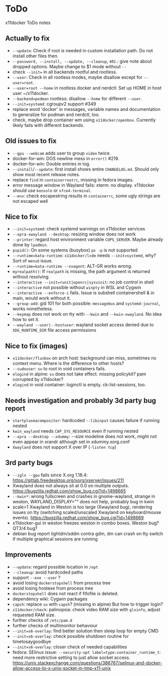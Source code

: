 # ToDo
x11docker ToDo notes

## Actually to fix
 - `--update`: Check if root is needed in custom installation path. Do not install other files then.
 - `--password, --install, --update, --cleanup`, etc.: give note about dropped options.
   Maybe change to $1 mode without `--`
 - check `--init=` in all backends rootful and rootless.
 - `--user`: Check in all rootless modes, maybe disallow except for `--user=root`.
 - `--user=root --home` in rootless docker and nerdctl: Set up HOME in host user ~/x11docker.
 - `--backend=podman` rootless: disallow `--home` for different `--user`.
 - `--init=systemd`: cgroupv2 support #349
 - replace word 'docker' in messages, variable names and documentation to generalize for podman and nerdctl, too.
 - check, maybe drop container wm using `x11docker/openbox`. Currently likely fails with different backends.

## Old issues to fix
 - `--gpu --webcam` adds user to group `video` twice.
 - docker-for-win: DOS newline mess in `error()` #219.
 - docker-for-win: Double entries in log.
 - `--install`/`--update`: first install shows entire `CHANGELOG.md`. Should only show most recent release notes.
 - replace `find` in `containerrootrc`, missing in fedora images.
 - error message window in Wayland fails: xterm: no display. x11docker should use `konsole` or `xfce4-terminal`.
 - `--env`: check escapestring results in `containerrc`, some ugly strings are not escaped well

## Nice to fix
 - `--init=systemd`: check systemd warnings on x11docker services
 - `--xpra-xwayland --desktop`: resizing window does not work
 - `--printer`: regard host environment variable `CUPS_SERVER`. Maybe already done by `lpadmin`.
 - `pspid()`: On some systems (busybox) `ps -p` is not supported
 - `--runtime=kata-runtime`: `x11docker/lxde` needs `--init=systemd`, why? Sort of `menud` issue.
 - `--runtime=kata-runtime --nxagent`: ALT-GR works wrong.
 - `myrealpath()`: If `realpath` is missing, the path argument is returned without resolving.
 - `--interactive --init=runit|openrc|sysvinit`: no job control in shell
 - `--interactive` not possible without `winpty` in WSL and Cygwin
 - `--interactive --enforce-i` fails. Issue is subshell containershell & in main, would work without it.
 - `--group-add`: gid 101 for both possible: `messagebus` and `systemd-journal`, works nonetheless.
 - `--keymap` does not work on tty with `--kwin` and `--kwin-xwayland`. No idea how to set it.
 - `--wayland --user|--hostuser`: wayland socket access denied due to `XDG_RUNTIME_DIR` file access permissions

## Nice to fix (images)
 - `x11docker/fluxbox` on arch host: background can miss, sometimes no context menu. Where is the difference to other hosts?
 - `--sudouser`: `su` to root in void containers fails.
 - `elogind` in alpine: `su` does not take effect. missing policykit? pam corrupted by x11docker?
 - `elogind` in void container: loginctl is empty. ck-list-sessions, too.

## Needs investigation and probably 3d party bug report
  - `startplasmacompositor`: hardcoded `--libinput` causes failure if running nested
  - `kwin_wayland` needs `CAP_SYS_RESOURCE` even if running nested
  - `--xpra --desktop --xdummy`: --size modeline does not work, might not even appear in xrandr although set in xdummy.xorg.conf
  - `Xwayland` does not support X over IP (`-listen tcp`)

## 3rd party bugs
 - `--iglx --gpu` fails since X.org 1.18.4: 
   https://gitlab.freedesktop.org/xorg/xserver/issues/211
 - Xwayland does not always sit at 0.0 on multiple outputs. 
   https://bugzilla.redhat.com/show_bug.cgi?id=1498665
 - `--kwin*`: wrong fullscreen and crashes in gnome-wayland, strange in weston, WAYLAND_DISPLAY="" does not help, probably bug in kwin
 - scale>1 Xwayland in Weston is too large (Xwayland bug), rendering issues on tty (switching scaled/unscaled Xwayland on keyboard/mouse events). 
   https://bugzilla.redhat.com/show_bug.cgi?id=1498669
 - x11docker-gui in weston freezes weston in combo boxes. Weston bug? QT3/4 bug?
 - debian bug report lightdm/sddm contra gdm, dm can crash on tty switch if multiple graphical sessions are running
  
## Improvements
 - `--update`: regard possible location in `/opt`
 - `--cleanup`: avoid hardcoded paths
 - support `--exe --user` ?
 - avoid losing `dockerstopshell` from process tree
 - avoid losing hostexe from process tree
 - `dockerstopshell` does not react if fifofile is deleted.
 - dependency wiki: Cygwin packages
 - `capsh`: replace `su` with `capsh`? (missing in alpine) But how to trigger login?
 - `x11docker/check`: palinopsia: check video RAM size with `glxinfo`, adjust requested RAM size.
 - further checks of `/etc/pam.d`
 - further checks of multimonitor behaviour
 - `--init=s6-overlay`: find better solution then sleep loop for empty CMD
 - `--init=s6-overlay`: check possible shutdown routine for timetosaygoodbye
 - `--init=s6-overlay`: closer check of needed capabilities
 - fedora: SElinux issue: `--security-opt label=type:container_runtime_t`: need more restrictive setting to just allow socket access.
   https://unix.stackexchange.com/questions/386767/selinux-and-docker-allow-access-to-x-unix-socket-in-tmp-x11-unix
  
